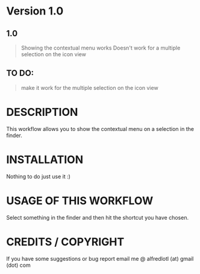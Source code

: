 # Version 1.0

## 1.0
> Showing the contextual menu works
> Doesn't work for a multiple selection on the icon view

## TO DO:
> make it work for the multiple selection on the icon view

# DESCRIPTION

This workflow allows you to show the contextual menu on a selection in the finder.

# INSTALLATION

Nothing to do just use it :)

# USAGE OF THIS WORKFLOW

Select something in the finder and then hit the shortcut you have chosen.

# CREDITS / COPYRIGHT

If you have some suggestions or bug report email me @ alfredlotl (at) gmail (dot) com